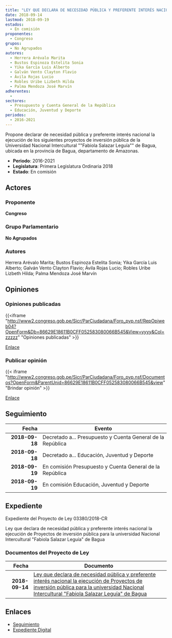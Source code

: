 ```yaml
---
title: "LEY QUE DECLARA DE NECESIDAD PÚBLICA Y PREFERENTE INTERÉS NACIONAL LA EJECUCIÓN DE PROYECTOS DE INVERSIÓN PÚBLICA PARA LA UNIVERSIDAD INTERCULTURAL 'FABIOLA SALAZAR LEGUÍA' DE BAGUA"
date: 2018-09-14
lastmod: 2018-09-19
estados: 
  - En comisión
proponentes: 
  - Congreso
grupos: 
  - No Agrupados
autores: 
  - Herrera Arévalo Marita
  - Bustos Espinoza Estelita Sonia
  - Yika García Luis Alberto
  - Galván Vento Clayton Flavio
  - Ávila Rojas Lucio
  - Robles Uribe Lizbeth Hilda
  - Palma Mendoza José Marvín
adherentes: 
  - 
sectores: 
  - Presupuesto y Cuenta General de la República
  - Educación, Juventud y Deporte
periodos: 
  - 2016-2021
---
```


Propone declarar de necesidad pública y preferente interés nacional la ejecución de los siguientes proyectos de inversión pública de la Universidad Nacional Intercultural ""Fabiola Salazar Leguía"" de Bagua, ubicada en la provincia de Bagua, departamento de Amazonas.

- **Periodo**: 2016-2021
- **Legislatura**: Primera Legislatura Ordinaria 2018
- **Estado**: En comisión

## Actores

### Proponente

**Congreso**

### Grupo Parlamentario

**No Agrupados**

### Autores

Herrera Arévalo Marita; Bustos Espinoza Estelita Sonia; Yika García Luis Alberto; Galván Vento Clayton Flavio; Ávila Rojas Lucio; Robles Uribe Lizbeth Hilda; Palma Mendoza José Marvín


## Opiniones

### Opiniones publicadas

{{<iframe "http://www2.congreso.gob.pe/Sicr/ParCiudadana/Foro_pvp.nsf/RepOpiweb04?OpenForm&Db=86629E18611B0CFF052583080066B545&View=yyyy&Col=zzzzz" "Opiniones publicadas" >}}

[Enlace](http://www2.congreso.gob.pe/Sicr/ParCiudadana/Foro_pvp.nsf/RepOpiweb04?OpenForm&Db=86629E18611B0CFF052583080066B545&View=yyyy&Col=zzzzz)
### Publicar opinión

{{< iframe "http://www2.congreso.gob.pe/Sicr/ParCiudadana/Foro_pvp.nsf/Documentos?OpenForm&ParentUnid=86629E18611B0CFF052583080066B545&view" "Brindar opinión" >}}

[Enlace](http://www2.congreso.gob.pe/Sicr/ParCiudadana/Foro_pvp.nsf/Documentos?OpenForm&ParentUnid=86629E18611B0CFF052583080066B545&view)

## Seguimiento

| Fecha | Evento |
|------:|--------|
| **2018-09-18** | Decretado a... Presupuesto y Cuenta General de la República|
| **2018-09-18** | Decretado a... Educación, Juventud y Deporte|
| **2018-09-19** | En comisión Presupuesto y Cuenta General de la República|
| **2018-09-19** | En comisión Educación, Juventud y Deporte|


## Expediente

Expediente del Proyecto de Ley 03380/2018-CR

Ley que declara de necesidad pública y preferente interés nacional la ejecución de Proyectos de inversión pública para la universidad Nacional Intercultural "Fabiola Salazar Leguía" de Bagua


### Documentos del Proyecto de Ley

| Fecha | Documento |
|------:|--------|
| **2018-09-14** | [Ley que declara de necesidad pública y preferente interés nacional la ejecución de Proyectos de inversión pública para la universidad Nacional Intercultural "Fabiola Salazar Leguía" de Bagua](http://www.leyes.congreso.gob.pe/Documentos/2016_2021/Proyectos_de_Ley_y_de_Resoluciones_Legislativas/PL0338020180914.PDF) |

## Enlaces 

- [Seguimiento](http://www2.congreso.gob.pe/Sicr/TraDocEstProc/CLProLey2016.nsf/f7fff46988ca05b1052578e100829cc7/63eab6f735a5e3e905258308007338b4?OpenDocument)
- [Expediente Digital](http://www2.congreso.gob.pe/Sicr/TraDocEstProc/CLProLey2016.nsf/f7fff46988ca05b1052578e100829cc7/63eab6f735a5e3e905258308007338b4?OpenDocument&Click=05257FB7005EB655.eb71d0cf91d8294e05256cdf006b5706/$Body/0.1C6C)
